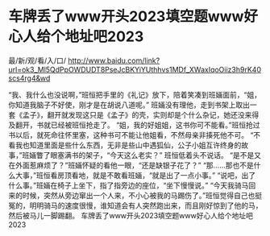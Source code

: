 # 车牌丢了www开头2023填空题www好心人给个地址吧2023

最/新/观/看/入/口/ http://www.baidu.com/link?url=ok3_Ml5QdPpOWDUDT8PseJcBKYiYUthhvs1MDf_XWaxIqoOiiz3h9rK40scs4rg4&wd

“我、我什么也没说啊，”班恒把手里的《礼记》放下，陪着笑凑到班婳面前，“姐，你知道我脑子不好使，刚才是在胡说八道呢。”
    班婳没有理他，走到书架上取出一套《孟子》，翻开就发现这只是《孟子》的壳，实则却是个什么杂记，她还没来得及翻开，书就已经被班恒抢走了。
    “姐，我的好姐姐，这书你可不能看。”班恒抢过书以后，就死命往怀里塞，这种书可不能让他姐看，不然母亲非揍死他不可。
    “不看我也知道里面是些什么东西，无非是些山中遇狐仙，公子小姐互许终身的故事，”班婳瞥了眼塞满书的架子，“今天这么老实？”
    班恒低着头不说话。
    “是不是又在外面惹麻烦了？”班婳怀疑的看他一眼，“还是缺银子花了？”
    “那……那也不是什么大事，”班恒看房顶看地，就是不敢看班婳，“就是出了一点小事。”
    “说吧，出了什么事。”班婳在椅子上坐下，指了指旁边的座位，“坐下慢慢说。”
    “今天我骑马回来的时候，突然从旁边窜出一个人来，不小心被我的马踢伤了。”班恒觉得自己也挺冤的，明明骑马的速度很慢，谁知道会有人突然跑出来，而且刚好惊到了他的马，然后被马儿一脚踢翻。
车牌丢了www开头2023填空题www好心人给个地址吧2023
